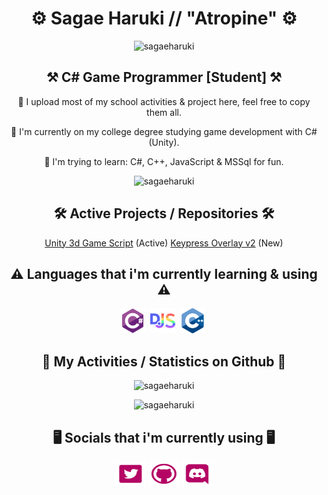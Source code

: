 <h1 align = "center">⚙️  Sagae Haruki // "Atropine" ⚙️</h1>
<p align = "center"><img src = "https://lanyard-profile-readme.vercel.app/api/817577444805836831?idleMessage=" alt="sagaeharuki"/></p>   
<h2 align = "center">⚒ C# Game Programmer [Student] ⚒</h2>
  
<div align = "center">
   
🔔 I upload most of my school activities & project here, feel free to copy them all.
  
🔭 I'm currently on my college degree studying game development with C# (Unity).
  
🌱 I'm trying to learn: C#, C++, JavaScript & MSSql for fun.

<img src="https://komarev.com/ghpvc/?username=sagaeharuki&label=Profile%20views&color=0902d1&style=flat" alt="sagaeharuki" />
</div>

<h2 align = "center">🛠  Active Projects / Repositories  🛠</h2>
<div align = "center">
  
[Unity 3d Game Script](https://github.com/SagaeHaruki/SGameScripts) (Active)
[Keypress Overlay v2](https://github.com/SagaeHaruki/KeypressOverlayV2) (New)

</div>

<h2 align = "center">⚠️ Languages that i'm currently learning & using ⚠️</h2>

<div align= "center" id="badges">
  <img src = "https://github.com/devicons/devicon/blob/master/icons/csharp/csharp-original.svg" title="CSharp" width="40" height="40"/>&nbsp;
  <img src = "https://github.com/devicons/devicon/blob/master/icons/discordjs/discordjs-original.svg" title="DiscordJS" width="40" height="40"/>&nbsp;
  <img src = "https://github.com/devicons/devicon/blob/master/icons/cplusplus/cplusplus-original.svg" title="CPlusPlus" width="40" height="40"/>&nbsp;
</div>

<h2 align = "center">📌 My Activities / Statistics on Github 📌</h2>

<div align= "center" id = "badges">
  <p align "center"><img src = "https://github-readme-stats.vercel.app/api?username=sagaeharuki&show_icons=true&locale=en&theme=gruvbox" alt="sagaeharuki"/></p>
  <p align "center"><img src = "https://github-readme-stats.vercel.app/api/top-langs?username=sagaeharuki&show_icons=true&locale=en&layout=compact&theme=gruvbox" alt="sagaeharuki" /></p>
</div>

<h2 align="center">🖥 Socials that i'm currently using 🖥</h2>
<p align="center">
<a href="https://twitter.com/harukiisagae_" target = "blank"><img src="https://github.com/SagaeHaruki/Images/blob/main/twitter.svg" title="Twitter" width="50" height="40"/></a>
<a href="https://github.com/SagaeHaruki" target = "blank"><img src = "https://github.com/SagaeHaruki/Images/blob/main/github-original.svg" title="Github" width="50" height="40"/></a>
<a href="https://discord.com/users/817577444805836831" target = "blank"><img src = "https://github.com/SagaeHaruki/Images/blob/main/discord_icon.svg" title="Discord" width="50" height="40"/></a>
</p>
